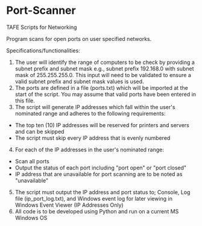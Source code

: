 # Port-Scanner
TAFE Scripts for Networking

Program scans for open ports on user specified networks.

Specifications/functionalities:
1. The user will identify the range of computers to be check by providing a subnet prefix and subnet mask e.g., subnet prefix 192.168.0 with subnet mask of 255.255.255.0. This input will need to be validated to ensure a valid subnet prefix and subnet mask values is used.
2. The ports are defined in a file (ports.txt) which will be imported at the start of the script. You may assume that valid ports have been entered in this file. 
3. The script will generate IP addresses which fall within the user's nominated range and adheres to the following requirements: 
  - The top ten (10) IP addresses will be reserved for printers and servers and can be skipped 
  - The script must skip every IP address that is evenly numbered
4. For each of the IP addresses in the user's nominated range:  
  - Scan all ports  
  - Output the status of each port including "port open" or "port closed" 
  - IP address that are unavailable for port scanning are to be noted as "unavailable" 
5. The script must output the IP address and port status to; Console, Log file (ip_port_log.txt), and Windows event log for later viewing in Windows Event Viewer (IP Addresses Only) 
6. All code is to be developed using Python and run on a current MS Windows OS

